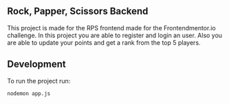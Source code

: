 ## Rock, Papper, Scissors Backend

This project is made for the RPS frontend made for the Frontendmentor.io challenge.
In this project you are able to register and login an user.
Also you are able to update your points and get a rank from the top 5 players.

## Development

To run the project run:

    nodemon app.js
